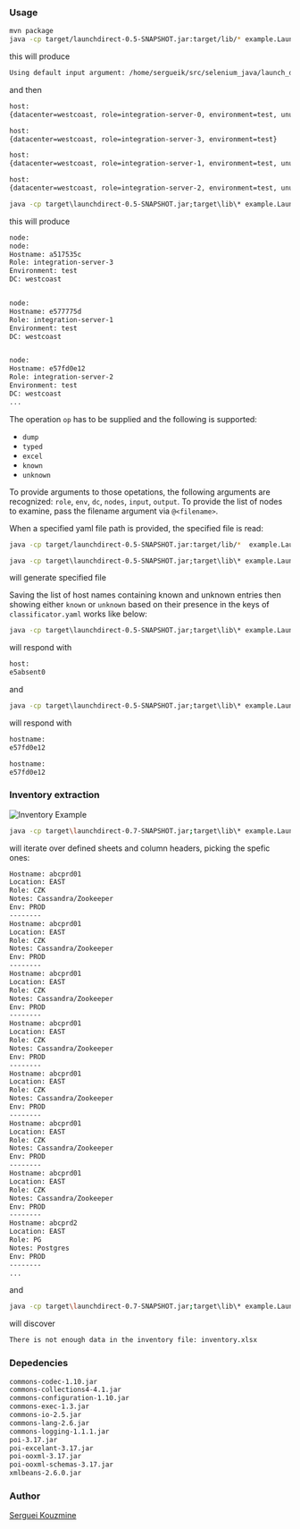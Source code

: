 ### Usage

```sh
mvn package
java -cp target/launchdirect-0.5-SNAPSHOT.jar:target/lib/* example.LaunchDirect -role integration-server -dc westcoast -env test -op dump
```
this will produce
```sh
Using default input argument: /home/sergueik/src/selenium_java/launch_direct/src/main/resources/classification.yaml
```
and then
```sh
host:
{datacenter=westcoast, role=integration-server-0, environment=test, unused1=null, unused2=null}

host:
{datacenter=westcoast, role=integration-server-3, environment=test}

host:
{datacenter=westcoast, role=integration-server-1, environment=test, unused1=null}

host:
{datacenter=westcoast, role=integration-server-2, environment=test, unused1=null}```
```
```cmd
java -cp target\launchdirect-0.5-SNAPSHOT.jar;target\lib\* example.LaunchDirect -role server -dc westcoast -env test -op typed
```
this will produce
```sh
node:
node:
Hostname: a517535c
Role: integration-server-3
Environment: test
DC: westcoast


node:
Hostname: e577775d
Role: integration-server-1
Environment: test
DC: westcoast


node:
Hostname: e57fd0e12
Role: integration-server-2
Environment: test
DC: westcoast
...
```

The operation `op` has to be supplied and the following is supported:
  * `dump`
  * `typed`
  * `excel`
  * `known`
  * `unknown`

To provide arguments to those opetations, the following arguments are recognized: `role`, `env`, `dc`, `nodes`, `input`, `output`.
To provide the list of nodes to examine, pass the filename argument via `@<filename>`. 

When a specified yaml file path is provided, the specified file is read:

```sh
java -cp target/launchdirect-0.5-SNAPSHOT.jar:target/lib/*  example.LaunchDirect -role server -input src/main/resources/classification.yaml -dc westcoast -env test -op dump
```

```cmd
java -cp target\launchdirect-0.5-SNAPSHOT.jar;target\lib\* example.LaunchDirect -role integration-server -dc westcoast -env test -op excel -output test1.xlsx
```
will generate specified file


Saving the list of host names containing known and unknown entries  then showing either `known` or `unknown` based on their presence in the keys of `classificator.yaml` works like below:
```cmd
java -cp target\launchdirect-0.5-SNAPSHOT.jar;target\lib\* example.LaunchDirect -role integration-server -dc westcoast -env test -op unknown -nodes @nodes.txt
```
will respond with
```sh
host:
e5absent0
```
and
```cmd
java -cp target\launchdirect-0.5-SNAPSHOT.jar;target\lib\* example.LaunchDirect -role integration-server -dc westcoast -env test -op known -nodes @nodes.txt
```
will respond with
```sh
hostname:
e57fd0e12

hostname:
e57fd0e12
```

### Inventory  extraction

![Inventory Example](https://github.com/sergueik/selenium_java/blob/master/launch_direct/screenshots/inventory_capture.png)

```sh
java -cp target\launchdirect-0.7-SNAPSHOT.jar;target\lib\* example.LaunchDirect -inventory inventory.xlsx -op import -role * -dc * -env * -columns Hostname,Location,Role,Notes
```

will iterate over defined sheets and column headers, picking the spefic ones:
```sh
Hostname: abcprd01
Location: EAST
Role: CZK
Notes: Cassandra/Zookeeper
Env: PROD
--------
Hostname: abcprd01
Location: EAST
Role: CZK
Notes: Cassandra/Zookeeper
Env: PROD
--------
Hostname: abcprd01
Location: EAST
Role: CZK
Notes: Cassandra/Zookeeper
Env: PROD
--------
Hostname: abcprd01
Location: EAST
Role: CZK
Notes: Cassandra/Zookeeper
Env: PROD
--------
Hostname: abcprd01
Location: EAST
Role: CZK
Notes: Cassandra/Zookeeper
Env: PROD
--------
Hostname: abcprd01
Location: EAST
Role: CZK
Notes: Cassandra/Zookeeper
Env: PROD
--------
Hostname: abcprd01
Location: EAST
Role: CZK
Notes: Cassandra/Zookeeper
Env: PROD
--------
Hostname: abcprd2
Location: EAST
Role: PG
Notes: Postgres
Env: PROD
--------
...
```

and 
```sh
java -cp target\launchdirect-0.7-SNAPSHOT.jar;target\lib\* example.LaunchDirect -inventory inventory.xlsx -op import -role * -dc * -env * -debug -columns Hostname,Location,Role,Missing
```
will discover
```sh
There is not enough data in the inventory file: inventory.xlsx
```

### Depedencies
```sh
commons-codec-1.10.jar
commons-collections4-4.1.jar
commons-configuration-1.10.jar
commons-exec-1.3.jar
commons-io-2.5.jar
commons-lang-2.6.jar
commons-logging-1.1.1.jar
poi-3.17.jar
poi-excelant-3.17.jar
poi-ooxml-3.17.jar
poi-ooxml-schemas-3.17.jar
xmlbeans-2.6.0.jar
```
### Author
[Serguei Kouzmine](kouzmine_serguei@yahoo.com)
